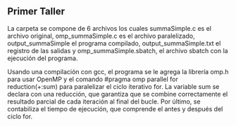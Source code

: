 ## Primer Taller
La carpeta se compone de 6 archivos los cuales summaSimple.c es el archivo original, omp_summaSimple.c es el archivo paralelizado, output_summaSimple el programa compilado, output_summaSimple.txt el registro de las salidas y omp_summaSimple.sbatch, el archivo sbatch con la ejecución del programa.

Usando una compilación con gcc, el programa se le agrega la librería omp.h para usar OpenMP y el comando #pragma omp parallel for reduction(+:sum) para paralelizar el ciclo iterativo for. La variable sum se declara con una reducción, que garantiza que se combine correctamente el resultado parcial de cada iteración al final del bucle. 
Por último, se contabiliza el tiempo de ejecución, que comprende el antes y después del ciclo for.
